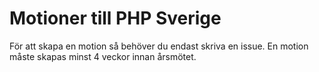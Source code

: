# Motioner till PHP Sverige

För att skapa en motion så behöver du endast skriva en issue. En motion måste skapas minst 4 veckor innan årsmötet. 

